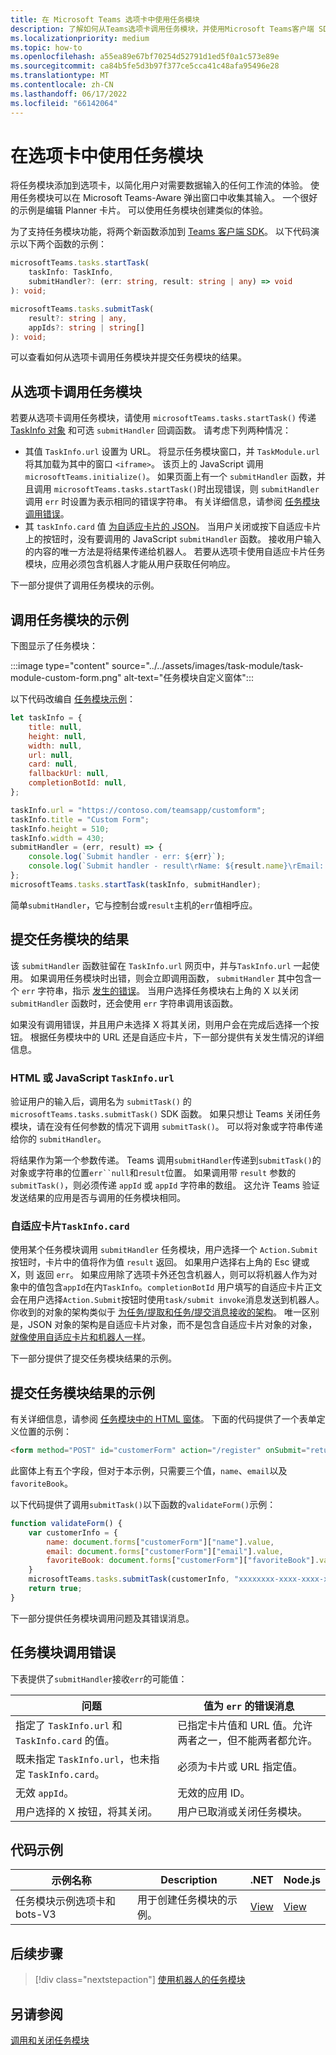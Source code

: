 ```yaml
---
title: 在 Microsoft Teams 选项卡中使用任务模块
description: 了解如何从Teams选项卡调用任务模块，并使用Microsoft Teams客户端 SDK 提交其结果。 它包括代码示例。
ms.localizationpriority: medium
ms.topic: how-to
ms.openlocfilehash: a55ea89e67bf70254d52791d1ed5f0a1c573e89e
ms.sourcegitcommit: ca84b5fe5d3b97f377ce5cca41c48afa95496e28
ms.translationtype: MT
ms.contentlocale: zh-CN
ms.lasthandoff: 06/17/2022
ms.locfileid: "66142064"
---
```

# <a name="use-task-modules-in-tabs"></a>在选项卡中使用任务模块

将任务模块添加到选项卡，以简化用户对需要数据输入的任何工作流的体验。 使用任务模块可以在 Microsoft Teams-Aware 弹出窗口中收集其输入。 一个很好的示例是编辑 Planner 卡片。 可以使用任务模块创建类似的体验。

为了支持任务模块功能，将两个新函数添加到 [Teams 客户端 SDK](/javascript/api/overview/msteams-client)。 以下代码演示以下两个函数的示例：

```typescript
microsoftTeams.tasks.startTask(
    taskInfo: TaskInfo,
    submitHandler?: (err: string, result: string | any) => void
): void;

microsoftTeams.tasks.submitTask(
    result?: string | any,
    appIds?: string | string[]
): void;
```

可以查看如何从选项卡调用任务模块并提交任务模块的结果。

## <a name="invoke-a-task-module-from-a-tab"></a>从选项卡调用任务模块

若要从选项卡调用任务模块，请使用 `microsoftTeams.tasks.startTask()` 传递 [TaskInfo 对象](~/task-modules-and-cards/task-modules/invoking-task-modules.md#the-taskinfo-object) 和可选 `submitHandler` 回调函数。 请考虑下列两种情况：

* 其值 `TaskInfo.url` 设置为 URL。 将显示任务模块窗口，并 `TaskModule.url` 将其加载为其中的窗口 `<iframe>`。 该页上的 JavaScript 调用 `microsoftTeams.initialize()`。 如果页面上有一个 `submitHandler` 函数，并且调用 `microsoftTeams.tasks.startTask()`时出现错误，则 `submitHandler` 调用 `err` 时设置为表示相同的错误字符串。 有关详细信息，请参阅 [任务模块调用错误](#task-module-invocation-errors)。
* 其 `taskInfo.card` 值 [ 为自适应卡片的 JSON](~/task-modules-and-cards/task-modules/invoking-task-modules.md#adaptive-card-or-adaptive-card-bot-card-attachment)。 当用户关闭或按下自适应卡片上的按钮时，没有要调用的 JavaScript `submitHandler` 函数。 接收用户输入的内容的唯一方法是将结果传递给机器人。 若要从选项卡使用自适应卡片任务模块，应用必须包含机器人才能从用户获取任何响应。

下一部分提供了调用任务模块的示例。

## <a name="example-of-invoking-a-task-module"></a>调用任务模块的示例

下图显示了任务模块：

:::image type="content" source="../../assets/images/task-module/task-module-custom-form.png" alt-text="任务模块自定义窗体":::

以下代码改编自 [任务模块示例](~/task-modules-and-cards/task-modules/invoking-task-modules.md#code-sample)：

```javascript
let taskInfo = {
    title: null,
    height: null,
    width: null,
    url: null,
    card: null,
    fallbackUrl: null,
    completionBotId: null,
};

taskInfo.url = "https://contoso.com/teamsapp/customform";
taskInfo.title = "Custom Form";
taskInfo.height = 510;
taskInfo.width = 430;
submitHandler = (err, result) => {
    console.log(`Submit handler - err: ${err}`);
    console.log(`Submit handler - result\rName: ${result.name}\rEmail: ${result.email}\rFavorite book: ${result.favoriteBook}`);
};
microsoftTeams.tasks.startTask(taskInfo, submitHandler);
```

简单`submitHandler`，它与控制台或`result`主机的`err`值相呼应。

## <a name="submit-the-result-of-a-task-module"></a>提交任务模块的结果

该 `submitHandler` 函数驻留在 `TaskInfo.url` 网页中，并与`TaskInfo.url` 一起使用。 如果调用任务模块时出错，则会立即调用函数， `submitHandler` 其中包含一个 `err` 字符串，指示 [发生的错误](#task-module-invocation-errors)。 当用户选择任务模块右上角的 X 以关闭`submitHandler` 函数时，还会使用 `err` 字符串调用该函数。

如果没有调用错误，并且用户未选择 X 将其关闭，则用户会在完成后选择一个按钮。 根据任务模块中的 URL 还是自适应卡片，下一部分提供有关发生情况的详细信息。

### <a name="html-or-javascript-taskinfourl"></a>HTML 或 JavaScript `TaskInfo.url`

验证用户的输入后，调用名为 `submitTask()` 的 `microsoftTeams.tasks.submitTask()` SDK 函数。 如果只想让 Teams 关闭任务模块，请在没有任何参数的情况下调用 `submitTask()`。 可以将对象或字符串传递给你的 `submitHandler`。

将结果作为第一个参数传递。 Teams 调用`submitHandler`传递到`submitTask()`的对象或字符串的位置`err``null`和`result`位置。 如果调用带 `result` 参数的 `submitTask()`，则必须传递 `appId` 或 `appId` 字符串的数组。 这允许 Teams 验证发送结果的应用是否与调用的任务模块相同。

### <a name="adaptive-card-taskinfocard"></a>自适应卡片`TaskInfo.card`

使用某个任务模块调用 `submitHandler` 任务模块，用户选择一个 `Action.Submit` 按钮时，卡片中的值将作为值 `result` 返回。 如果用户选择右上角的 Esc 键或 X，则 返回 `err`。 如果应用除了选项卡外还包含机器人，则可以将机器人作为对象中的值包含`appId`在内`TaskInfo`。`completionBotId` 用户填写的自适应卡片正文会在用户选择`Action.Submit`按钮时使用`task/submit invoke`消息发送到机器人。 你收到的对象的架构类似于 [为任务/提取和任务/提交消息接收的架构](~/task-modules-and-cards/task-modules/task-modules-bots.md#payload-of-taskfetch-and-tasksubmit-messages)。 唯一区别是，JSON 对象的架构是自适应卡片对象，而不是包含自适应卡片对象的对象，[就像使用自适应卡片和机器人一样](~/task-modules-and-cards/task-modules/task-modules-bots.md#payload-of-taskfetch-and-tasksubmit-messages)。

下一部分提供了提交任务模块结果的示例。

## <a name="example-of-submitting-the-result-of-a-task-module"></a>提交任务模块结果的示例

有关详细信息，请参阅 [任务模块中的 HTML 窗体](#example-of-invoking-a-task-module)。 下面的代码提供了一个表单定义位置的示例：

```html
<form method="POST" id="customerForm" action="/register" onSubmit="return validateForm()">
```

此窗体上有五个字段，但对于本示例，只需要三个值，`name`、`email`以及 `favoriteBook`。

以下代码提供了调用`submitTask()`以下函数的`validateForm()`示例：

```javascript
function validateForm() {
    var customerInfo = {
        name: document.forms["customerForm"]["name"].value,
        email: document.forms["customerForm"]["email"].value,
        favoriteBook: document.forms["customerForm"]["favoriteBook"].value
    }
    microsoftTeams.tasks.submitTask(customerInfo, "xxxxxxxx-xxxx-xxxx-xxxx-xxxxxxxxxxxx");
    return true;
}
```

下一部分提供任务模块调用问题及其错误消息。

## <a name="task-module-invocation-errors"></a>任务模块调用错误

下表提供了`submitHandler`接收`err`的可能值：

| 问题 | 值为 `err` 的错误消息 |
| ------- | ------------------------------ |
| 指定了 `TaskInfo.url` 和 `TaskInfo.card` 的值。 | 已指定卡片值和 URL 值。允许两者之一，但不能两者都允许。 |
| 既未指定 `TaskInfo.url`，也未指定 `TaskInfo.card`。 | 必须为卡片或 URL 指定值。 |
| 无效 `appId`。 | 无效的应用 ID。 |
| 用户选择的 X 按钮，将其关闭。 | 用户已取消或关闭任务模块。 |

## <a name="code-sample"></a>代码示例

|示例名称 | Description | .NET | Node.js|
|----------------|-----------------|--------------|----------------|
|任务模块示例选项卡和 bots-V3 | 用于创建任务模块的示例。 |[View](https://github.com/OfficeDev/Microsoft-Teams-Samples/tree/main/samples/app-task-module/csharp)|[View](https://github.com/OfficeDev/Microsoft-Teams-Samples/tree/main/samples/app-task-module/nodejs)|

## <a name="next-step"></a>后续步骤

> [!div class="nextstepaction"]
> [使用机器人的任务模块](~/task-modules-and-cards/task-modules/task-modules-bots.md)

## <a name="see-also"></a>另请参阅

[调用和关闭任务模块](~/task-modules-and-cards/task-modules/invoking-task-modules.md)
